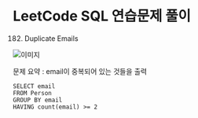 # LeetCode SQL 연습문제 풀이
182. Duplicate Emails

![이미지](./캡처.png)

문제 요약 : email이 중복되어 있는 것들을 출력


    SELECT email
    FROM Person
    GROUP BY email
    HAVING count(email) >= 2